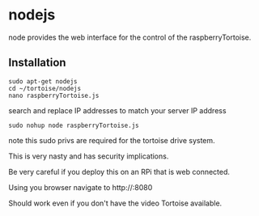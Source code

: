 nodejs
================

node provides the web interface for the control of the raspberryTortoise.

Installation
---------------

    sudo apt-get nodejs
    cd ~/tortoise/nodejs 
    nano raspberryTortoise.js

search and replace IP addresses to match your server IP address

    sudo nohup node raspberryTortoise.js

note this sudo privs are required for the tortoise drive system. 

This is very nasty and has security implications. 

Be very careful if you deploy this on an RPi that is web connected.

Using you browser navigate to http://<yourRPiIP>:8080

Should work even if you don't have the video Tortoise available.


